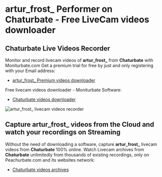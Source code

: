 # artur_frost_ Performer on Chaturbate - Free LiveCam videos downloader

## Chaturbate Live Videos Recorder

Monitor and record livecam videos of **artur_frost_** from **Chaturbate** with Moniturbate.com
Get a premium trial for free by just and only registering with your Email address:
* [artur_frost_ Premium videos downloader](https://moniturbate.com/request-demo-licence-key.html)

Free livecam videos downloader - Moniturbate Software:
* [Chaturbate videos downloader](https://moniturbate.com/moniturbate-download-software.html)

![artur_frost_ livecam videos recorder](https://peachurnet.com/templates/moniturbate-software.png)


## Capture artur_frost_ videos from the Cloud and watch your recordings on Streaming

Without the need of downloading a software, capture **artur_frost_** livecam videos from **Chaturbate** 100% online.
Watch Livecam archives from **Chaturbate** unlimitedly from thousands of existing recordings, only on Peachurbate.com and its websites network:
* [Chaturbate videos archives](https://peachurnet.com/)